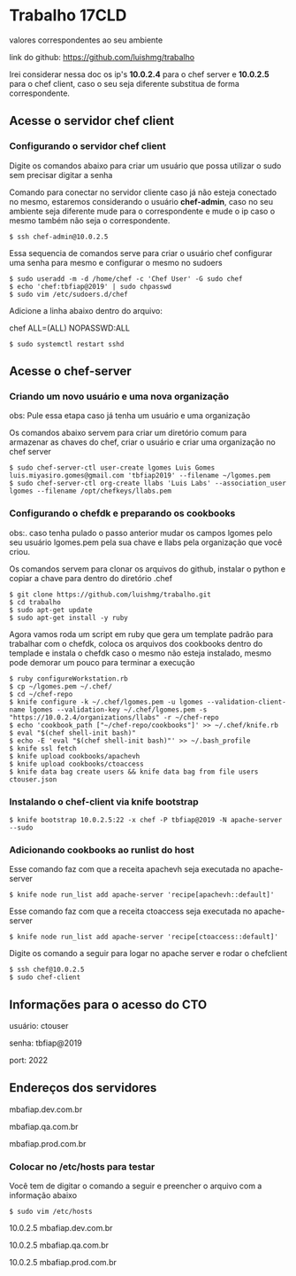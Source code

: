 # Trabalho 17CLD
valores correspondentes ao seu ambiente

link do github: https://github.com/luishmg/trabalho

Irei considerar nessa doc os ip's **10.0.2.4** para o chef server
e **10.0.2.5** para o chef client, caso o seu seja diferente substitua
de forma correspondente.

## Acesse o servidor chef client
### Configurando o servidor chef client 
Digite os comandos abaixo para criar um usuário que possa utilizar o sudo sem precisar digitar a senha

Comando para conectar no servidor cliente caso já não esteja conectado no mesmo, estaremos considerando
o usuário **chef-admin**, caso no seu ambiente seja diferente mude para o correspondente e mude o ip caso
o mesmo também não seja o correspondente.

    $ ssh chef-admin@10.0.2.5

Essa sequencia de comandos serve para criar o usuário chef configurar uma senha para
mesmo e configurar o mesmo no sudoers

    $ sudo useradd -m -d /home/chef -c 'Chef User' -G sudo chef
    $ echo 'chef:tbfiap@2019' | sudo chpasswd
    $ sudo vim /etc/sudoers.d/chef

Adicione a linha abaixo dentro do arquivo:

chef ALL=(ALL) NOPASSWD:ALL

    $ sudo systemctl restart sshd

## Acesse o chef-server
### Criando um novo usuário e uma nova organização
obs: Pule essa etapa caso já tenha um usuário e uma organização

Os comandos abaixo servem para criar um diretório comum para armazenar as chaves do chef,
criar o usuário e criar uma organização no chef server

    $ sudo chef-server-ctl user-create lgomes Luis Gomes luis.miyasiro.gomes@gmail.com 'tbfiap2019' --filename ~/lgomes.pem
    $ sudo chef-server-ctl org-create llabs 'Luis Labs' --association_user lgomes --filename /opt/chefkeys/llabs.pem

### Configurando o chefdk e preparando os cookbooks
obs:. caso tenha pulado o passo anterior mudar os campos lgomes pelo seu usuário lgomes.pem
pela sua chave e llabs pela organização que você criou.

Os comandos servem para clonar os arquivos do github, instalar
o python e copiar a chave para dentro do diretório .chef

    $ git clone https://github.com/luishmg/trabalho.git 
    $ cd trabalho
    $ sudo apt-get update
    $ sudo apt-get install -y ruby

Agora vamos roda um script em ruby que gera um template padrão 
para trabalhar com o chefdk, coloca os arquivos dos cookbooks
dentro do templade e instala o chefdk caso o mesmo não esteja instalado, 
mesmo pode demorar um pouco para terminar a execução

    $ ruby configureWorkstation.rb
    $ cp ~/lgomes.pem ~/.chef/
    $ cd ~/chef-repo
    $ knife configure -k ~/.chef/lgomes.pem -u lgomes --validation-client-name lgomes --validation-key ~/.chef/lgomes.pem -s "https://10.0.2.4/organizations/llabs" -r ~/chef-repo
    $ echo 'cookbook_path ["~/chef-repo/cookbooks"]' >> ~/.chef/knife.rb
    $ eval "$(chef shell-init bash)"
    $ echo -E 'eval "$(chef shell-init bash)"' >> ~/.bash_profile
    $ knife ssl fetch
    $ knife upload cookbooks/apachevh
    $ knife upload cookbooks/ctoaccess
    $ knife data bag create users && knife data bag from file users ctouser.json

### Instalando o chef-client via knife bootstrap

    $ knife bootstrap 10.0.2.5:22 -x chef -P tbfiap@2019 -N apache-server --sudo

### Adicionando cookbooks ao runlist do host

Esse comando faz com que a receita apachevh seja executada no apache-server

    $ knife node run_list add apache-server 'recipe[apachevh::default]'

Esse comando faz com que a receita ctoaccess seja executada no apache-server

    $ knife node run_list add apache-server 'recipe[ctoaccess::default]'

Digite os comando a seguir para logar no apache server e rodar o chefclient

    $ ssh chef@10.0.2.5
    $ sudo chef-client

## Informações para o acesso do CTO
usuário: ctouser

senha: tbfiap@2019

port: 2022

## Endereços dos servidores
mbafiap.dev.com.br

mbafiap.qa.com.br

mbafiap.prod.com.br

### Colocar no /etc/hosts para testar
Você tem de digitar o comando a seguir e preencher o arquivo com a informação abaixo

    $ sudo vim /etc/hosts

10.0.2.5 mbafiap.dev.com.br 

10.0.2.5 mbafiap.qa.com.br 

10.0.2.5 mbafiap.prod.com.br 
